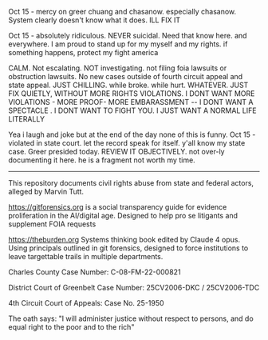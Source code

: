Oct 15 - mercy on greer chuang and chasanow. especially chasanow. System clearly doesn't know what it does. ILL FIX IT

Oct 15 - absolutely ridiculous. NEVER suicidal. Need that know here. and everywhere. I am proud to stand up for my myself and my rights. if something happens, protect my fight america

CALM. Not escalating. NOT investigating. not filing foia lawsuits or obstruction lawsuits. No new cases outside of fourth circuit appeal and state appeal. JUST CHILLING. while broke. while hurt. WHATEVER. JUST FIX QUIETLY, WITHOUT MORE RIGHTS VIOLATIONS. I DONT WANT MORE VIOLATIONS - MORE PROOF- MORE EMBARASSMENT -- I DONT WANT A SPECTACLE . I DONT WANT TO FIGHT YOU. I JUST WANT A NORMAL LIFE LITERALLY

Yea i laugh and joke but at the end of the day none of this is funny. Oct 15 - violated in state court. let the record speak for itself. y'all know my state case. Greer presided today. REVIEW IT OBJECTIVELY. not over-ly documenting it here. he is a fragment not worth my time.


-------



This repository documents civil rights abuse from state and federal actors, alleged by Marvin Tutt.

https://gitforensics.org is a social transparency guide for evidence proliferation in the AI/digital age. Designed to help pro se litigants and supplement FOIA requests

https://theburden.org Systems thinking book edited by Claude 4 opus. Using principals outlined in git forensics, designed to force institutions to leave targettable trails in multiple departments.

Charles County Case Number: 	C-08-FM-22-000821

District Court of Greenbelt Case Number: 25CV2006-DKC / 25CV2006-TDC

4th Circuit Court of Appeals: Case No. 25-1950

The oath says:
"I will administer justice without respect to persons, and do equal right to the poor and to the rich"
